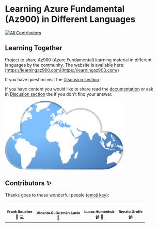# Learning Azure Fundamental (Az900) in Different Languages
<!-- ALL-CONTRIBUTORS-BADGE:START - Do not remove or modify this section -->
[![All Contributors](https://img.shields.io/badge/all_contributors-4-orange.svg?style=flat-square)](#contributors-)
<!-- ALL-CONTRIBUTORS-BADGE:END -->
## Learning Together

Project to share Az900 (Azure Fundamental) learning material in different languages by the community.
The website is available here: [https://learningaz900.com](https://learningaz900.com/)

If you have question visit the [Discusion section](https://github.com/FBoucher/learningaz900/discussions)

If you have content you would like to share read the [documentation](https://github.com/FBoucher/learningaz900/tree/main/docs) or ask in [Discusion section](https://github.com/FBoucher/learningaz900/discussions) the if you don't find your answer.

![Cloud Planet logo](assets/Cloud-Planet.png)

## Contributors ✨

Thanks goes to these wonderful people ([emoji key](https://allcontributors.org/docs/en/emoji-key)):

<!-- ALL-CONTRIBUTORS-LIST:START - Do not remove or modify this section -->
<!-- prettier-ignore-start -->
<!-- markdownlint-disable -->
<table>
  <tr>
    <td align="center"><a href="http://cloud5mins.com"><img src="https://avatars.githubusercontent.com/u/2404846?v=4?s=100" width="100px;" alt=""/><br /><sub><b>Frank Boucher</b></sub></a><br /><a href="#ideas-fboucher" title="Ideas, Planning, & Feedback">🤔</a> <a href="https://github.com/FBoucher/learningaz900/commits?author=fboucher" title="Code">💻</a></td>
    <td align="center"><a href="https://vicenteguzman.mx/"><img src="https://avatars.githubusercontent.com/u/6353852?v=4?s=100" width="100px;" alt=""/><br /><sub><b>Vicente G. Guzmán Lucio</b></sub></a><br /><a href="https://github.com/FBoucher/learningaz900/commits?author=LucioMSP" title="Documentation">📖</a></td>
    <td align="center"><a href="https://github.com/lcarli"><img src="https://avatars.githubusercontent.com/u/4472823?v=4?s=100" width="100px;" alt=""/><br /><sub><b>Lucas Humenhuk</b></sub></a><br /><a href="#video-lcarli" title="Videos">📹</a> <a href="https://github.com/FBoucher/learningaz900/commits?author=lcarli" title="Documentation">📖</a></td>
    <td align="center"><a href="https://github.com/renatogroffe"><img src="https://avatars.githubusercontent.com/u/8309296?v=4?s=100" width="100px;" alt=""/><br /><sub><b>Renato Groffe</b></sub></a><br /><a href="#video-renatogroffe" title="Videos">📹</a></td>
  </tr>
</table>

<!-- markdownlint-restore -->
<!-- prettier-ignore-end -->

<!-- ALL-CONTRIBUTORS-LIST:END -->


